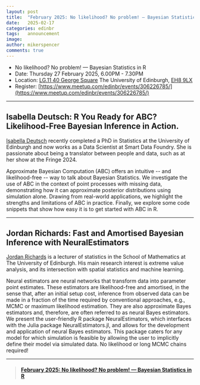 ```yaml
---
layout: post
title:  "February 2025: No likelihood? No problem! — Bayesian Statistics in R"
date:   2025-02-17
categories: edinbr
tags:   announcement
image:
author: mikerspencer
comments: true
---
```




* No likelihood? No problem! — Bayesian Statistics in R
* Date: Thursday 27 February 2025, 6.00PM - 7.30PM
* Location: [LG.11 40 George Square](https://www.accessable.co.uk/the-university-of-edinburgh/central-area/access-guides/lg-11-teaching-room) The University of Edinburgh, [EH8 9LX](https://www.openstreetmap.org/way/5325200)
* Register: [https://www.meetup.com/edinbr/events/306226785/](https://www.meetup.com/edinbr/events/306226785/)

---
 
## Isabella Deutsch: R You Ready for ABC? Likelihood-Free Bayesian Inference in Action.
 
[Isabella Deutsch](https://isabelladeutsch.com/) recently completed a PhD in Statistics at the University of Edinburgh and now works as a Data Scientist at Smart Data Foundry. She is passionate about being a translator between people and data, such as at her show at the Fringe 2024.
 
Approximate Bayesian Computation (ABC) offers an intuitive -- and likelihood-free -- way to talk about Bayesian Statistics. We investigate the use of ABC in the context of point processes with missing data, demonstrating how it can approximate posterior distributions using simulation alone. Drawing from real-world applications, we highlight the strengths and limitations of ABC in practice. Finally, we explore some code snippets that show how easy it is to get started with ABC in R.
 
---

## Jordan Richards: Fast and Amortised Bayesian Inference with NeuralEstimators
 
[Jordan Richards](https://jbrich95.github.io/) is a lecturer of statistics in the School of Mathematics at The University of Edinburgh. His main research interest is extreme value analysis, and its intersection with spatial statistics and machine learning.
 
Neural estimators are neural networks that transform data into parameter point estimates. These estimators are likelihood-free and amortised, in the sense that, after an initial setup cost, inference from observed data can be made in a fraction of the time required by conventional approaches, e.g., MCMC or maximum likelihood estimation. They are also approximate Bayes estimators and, therefore, are often referred to as neural Bayes estimators. We present the user-friendly R package NeuralEstimators, which interfaces with the Julia package NeuralEstimators.jl, and allows for the development and application of neural Bayes estimators. This package caters for any model for which simulation is feasible by allowing the user to implicitly define their model via simulated data. No likelihood or long MCMC chains required!

---



<blockquote class="embedly-card"><h4><a href="https://www.meetup.com/edinbr/events/306226785/">February 2025: No likelihood? No problem! — Bayesian Statistics in R</a></h4></blockquote><script async src="//cdn.embedly.com/widgets/platform.js" charset="UTF-8"></script>

<br/>

